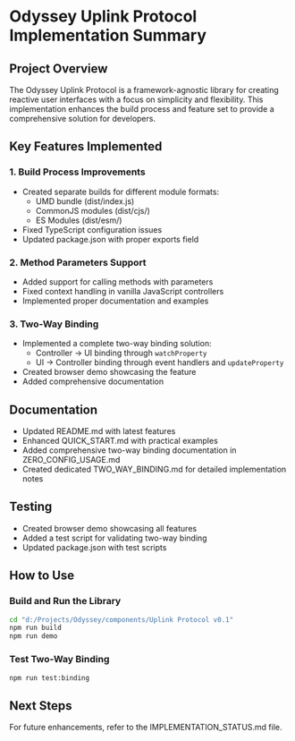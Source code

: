 # Odyssey Uplink Protocol Implementation Summary

## Project Overview
The Odyssey Uplink Protocol is a framework-agnostic library for creating reactive user interfaces with a focus on simplicity and flexibility. This implementation enhances the build process and feature set to provide a comprehensive solution for developers.

## Key Features Implemented

### 1. Build Process Improvements
- Created separate builds for different module formats:
  - UMD bundle (dist/index.js)
  - CommonJS modules (dist/cjs/)
  - ES Modules (dist/esm/)
- Fixed TypeScript configuration issues
- Updated package.json with proper exports field

### 2. Method Parameters Support
- Added support for calling methods with parameters
- Fixed context handling in vanilla JavaScript controllers
- Implemented proper documentation and examples

### 3. Two-Way Binding
- Implemented a complete two-way binding solution:
  - Controller → UI binding through `watchProperty`
  - UI → Controller binding through event handlers and `updateProperty`
- Created browser demo showcasing the feature
- Added comprehensive documentation

## Documentation
- Updated README.md with latest features
- Enhanced QUICK_START.md with practical examples
- Added comprehensive two-way binding documentation in ZERO_CONFIG_USAGE.md
- Created dedicated TWO_WAY_BINDING.md for detailed implementation notes

## Testing
- Created browser demo showcasing all features
- Added a test script for validating two-way binding
- Updated package.json with test scripts

## How to Use

### Build and Run the Library
```bash
cd "d:/Projects/Odyssey/components/Uplink Protocol v0.1"
npm run build
npm run demo
```

### Test Two-Way Binding
```bash
npm run test:binding
```

## Next Steps
For future enhancements, refer to the IMPLEMENTATION_STATUS.md file.
